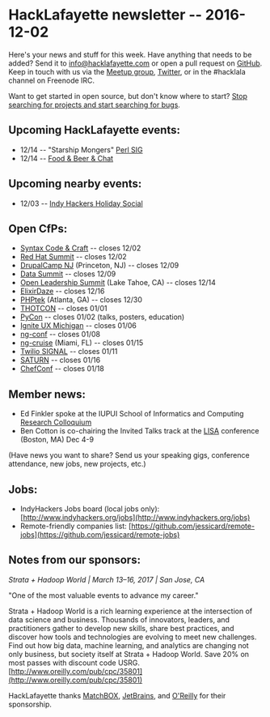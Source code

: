 # HackLafayette newsletter -- 2016-12-02

Here's your news and stuff for this week. Have anything that needs to be added? Send it to info@hacklafayette.com or open a pull request on [GitHub](https://github.com/hacklafayette/newsletter). Keep in touch with us via the [Meetup group](https://www.meetup.com/hacklafayette/), [Twitter](https://twitter.com/hacklafayette), or in the #hacklala channel on Freenode IRC.

Want to get started in open source, but don't know where to start? [Stop searching for projects and start searching for bugs](https://opensource.com/life/16/11/guide-beginner-contributors).

## Upcoming HackLafayette events:

* 12/14 -- "Starship Mongers" [Perl SIG](https://www.meetup.com/hacklafayette/events/235576089/)
* 12/14 -- [Food & Beer & Chat](https://www.meetup.com/hacklafayette/events/qjsqplyvqbsb/)


## Upcoming nearby events:

* 12/03 -- [Indy Hackers Holiday Social](http://www.indyhackers.org/holiday-social-2016/)

## Open CfPs:
* [Syntax Code & Craft](2017.syntaxcon.com/speakers/proposal) -- closes 12/02
* [Red Hat Summit](http://verticalindustriesblog.redhat.com/red-hat-summit-call-for-proposals-closes-december-2/) -- closes 12/02
* [DrupalCamp NJ](https://www.drupalcampnj.org/program/sessions/propose) (Princeton, NJ) -- closes 12/09
* [Data Summit](http://www.dbta.com/DataSummit/2017/CallForSpeakers.aspx) -- closes 12/09
* [Open Leadership Summit](http://events.linuxfoundation.org/events/open-source-leadership-summit/program/cfp) (Lake Tahoe, CA) -- closes 12/14
* [ElixirDaze](https://www.papercall.io/elixirdaze17) -- closes 12/16
* [PHPtek](https://tek.phparch.com/) (Atlanta, GA) -- closes 12/30
* [THOTCON](http://www.thotcon.org/cfp.html) -- closes 01/01
* [PyCon](https://us.pycon.org/2017/speaking/) -- closes 01/02 (talks, posters, education)
* [Ignite UX Michigan](http://www.igniteuxmi.com/submit-a-talk/) -- closes 01/06
* [ng-conf](https://docs.google.com/forms/d/e/1FAIpQLSczS80cXgTPVyUckda6fRjwiJNZsQUtg0o52gLMGa9l_q5qgw/viewform?c=0&w=1) -- closes 01/08
* [ng-cruise](https://ngcruise.com/#/) (Miami, FL) -- closes 01/15
* [Twilio SIGNAL](https://www.papercall.io/twilio-signal) -- closes 01/11
* [SATURN](https://www.papercall.io/saturn-2017) -- closes 01/16
* [ChefConf](https://chefconf.chef.io/call-for-presentations/) -- closes 01/18

## Member news:
* Ed Finkler spoke at the IUPUI School of Informatics and Computing [Research Colloquium](http://soic.iupui.edu/research/colloquia/edward-finkler/)
* Ben Cotton is co-chairing the Invited Talks track at the [LISA](https://www.usenix.org/conference/lisa16) conference (Boston, MA) Dec 4-9

(Have news you want to share? Send us your speaking gigs, conference attendance, new jobs, new projects, etc.)

## Jobs:
* IndyHackers Jobs board (local jobs only): [http://www.indyhackers.org/jobs](http://www.indyhackers.org/jobs)
* Remote-friendly companies list: [https://github.com/jessicard/remote-jobs](https://github.com/jessicard/remote-jobs)

## Notes from our sponsors:
*Strata + Hadoop World | March 13–16, 2017 | San Jose, CA*

"One of the most valuable events to advance my career." 

Strata + Hadoop World is a rich learning experience at the intersection of data science and business. Thousands of innovators, leaders, and practitioners gather to develop new skills, share best practices, and discover how tools and technologies are evolving to meet new challenges. Find out how big data, machine learning, and analytics are changing not only business, but society itself at Strata + Hadoop World. Save 20% on most passes with discount code USRG. [http://www.oreilly.com/pub/cpc/35801](http://www.oreilly.com/pub/cpc/35801)

HackLafayette thanks [MatchBOX](http://matchboxstudio.org/), [JetBrains](https://www.jetbrains.com/), and [O'Reilly](http://www.oreilly.com/) for their sponsorship.
